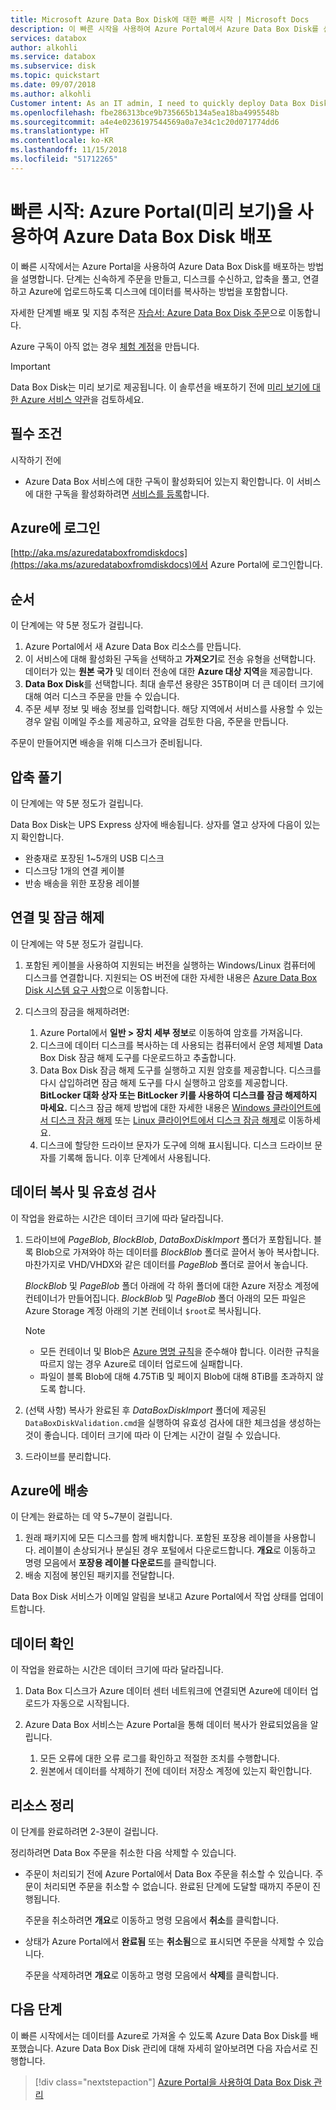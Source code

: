 ```yaml
---
title: Microsoft Azure Data Box Disk에 대한 빠른 시작 | Microsoft Docs
description: 이 빠른 시작을 사용하여 Azure Portal에서 Azure Data Box Disk를 신속하게 배포
services: databox
author: alkohli
ms.service: databox
ms.subservice: disk
ms.topic: quickstart
ms.date: 09/07/2018
ms.author: alkohli
Customer intent: As an IT admin, I need to quickly deploy Data Box Disk so as to import data into Azure.
ms.openlocfilehash: fbe286313bce9b735665b134a5ea18ba4995548b
ms.sourcegitcommit: a4e4e0236197544569a0a7e34c1c20d071774dd6
ms.translationtype: HT
ms.contentlocale: ko-KR
ms.lasthandoff: 11/15/2018
ms.locfileid: "51712265"
---
```

# <a name="quickstart-deploy-azure-data-box-disk-using-the-azure-portal-preview"></a>빠른 시작: Azure Portal(미리 보기)을 사용하여 Azure Data Box Disk 배포

이 빠른 시작에서는 Azure Portal을 사용하여 Azure Data Box Disk를 배포하는 방법을 설명합니다. 단계는 신속하게 주문을 만들고, 디스크를 수신하고, 압축을 풀고, 연결하고 Azure에 업로드하도록 디스크에 데이터를 복사하는 방법을 포함합니다. 

자세한 단계별 배포 및 지침 추적은 [자습서: Azure Data Box Disk 주문](data-box-disk-deploy-ordered.md)으로 이동합니다. 

Azure 구독이 아직 없는 경우 [체험 계정](https://azure.microsoft.com/free/?WT.mc_id=A261C142F)을 만듭니다.

> [!IMPORTANT]
> Data Box Disk는 미리 보기로 제공됩니다. 이 솔루션을 배포하기 전에 [미리 보기에 대한 Azure 서비스 약관](https://azure.microsoft.com/support/legal/preview-supplemental-terms/)을 검토하세요.

## <a name="prerequisites"></a>필수 조건

시작하기 전에

- Azure Data Box 서비스에 대한 구독이 활성화되어 있는지 확인합니다. 이 서비스에 대한 구독을 활성화하려면 [서비스를 등록](https://aka.ms/azuredataboxfromdiskdocs)합니다.

## <a name="sign-in-to-azure"></a>Azure에 로그인

[http://aka.ms/azuredataboxfromdiskdocs](https://aka.ms/azuredataboxfromdiskdocs)에서 Azure Portal에 로그인합니다.

## <a name="order"></a>순서

이 단계에는 약 5분 정도가 걸립니다.

1. Azure Portal에서 새 Azure Data Box 리소스를 만듭니다. 
2. 이 서비스에 대해 활성화된 구독을 선택하고 **가져오기**로 전송 유형을 선택합니다. 데이터가 있는 **원본 국가** 및 데이터 전송에 대한 **Azure 대상 지역**을 제공합니다.
3. **Data Box Disk**를 선택합니다. 최대 솔루션 용량은 35TB이며 더 큰 데이터 크기에 대해 여러 디스크 주문을 만들 수 있습니다.  
4. 주문 세부 정보 및 배송 정보를 입력합니다. 해당 지역에서 서비스를 사용할 수 있는 경우 알림 이메일 주소를 제공하고, 요약을 검토한 다음, 주문을 만듭니다. 

주문이 만들어지면 배송을 위해 디스크가 준비됩니다. 

## <a name="unpack"></a>압축 풀기

이 단계에는 약 5분 정도가 걸립니다.

Data Box Disk는 UPS Express 상자에 배송됩니다. 상자를 열고 상자에 다음이 있는지 확인합니다.

- 완충재로 포장된 1~5개의 USB 디스크
- 디스크당 1개의 연결 케이블 
- 반송 배송을 위한 포장용 레이블

## <a name="connect-and-unlock"></a>연결 및 잠금 해제

이 단계에는 약 5분 정도가 걸립니다.

1. 포함된 케이블을 사용하여 지원되는 버전을 실행하는 Windows/Linux 컴퓨터에 디스크를 연결합니다. 지원되는 OS 버전에 대한 자세한 내용은 [Azure Data Box Disk 시스템 요구 사항](data-box-disk-system-requirements.md)으로 이동합니다. 
2. 디스크의 잠금을 해제하려면:

    1. Azure Portal에서 **일반 > 장치 세부 정보**로 이동하여 암호를 가져옵니다.
    2. 디스크에 데이터 디스크를 복사하는 데 사용되는 컴퓨터에서 운영 체제별 Data Box Disk 잠금 해제 도구를 다운로드하고 추출합니다. 
    3. Data Box Disk 잠금 해제 도구를 실행하고 지원 암호를 제공합니다. 디스크를 다시 삽입하려면 잠금 해제 도구를 다시 실행하고 암호를 제공합니다. **BitLocker 대화 상자 또는 BitLocker 키를 사용하여 디스크를 잠금 해제하지 마세요.** 디스크 잠금 해제 방법에 대한 자세한 내용은 [Windows 클라이언트에서 디스크 잠금 해제](data-box-disk-deploy-set-up.md#unlock-disks-on-windows-client) 또는 [Linux 클라이언트에서 디스크 잠금 해제](data-box-disk-deploy-set-up.md#unlock-disks-on-linux-client)로 이동하세요.
    4. 디스크에 할당한 드라이브 문자가 도구에 의해 표시됩니다. 디스크 드라이브 문자를 기록해 둡니다. 이후 단계에서 사용됩니다.

## <a name="copy-data-and-validate"></a>데이터 복사 및 유효성 검사

이 작업을 완료하는 시간은 데이터 크기에 따라 달라집니다. 

1. 드라이브에 *PageBlob*, *BlockBlob*, *DataBoxDiskImport* 폴더가 포함됩니다. 블록 Blob으로 가져와야 하는 데이터를 *BlockBlob* 폴더로 끌어서 놓아 복사합니다. 마찬가지로 VHD/VHDX와 같은 데이터를 *PageBlob* 폴더로 끌어서 놓습니다.

    *BlockBlob* 및 *PageBlob* 폴더 아래에 각 하위 폴더에 대한 Azure 저장소 계정에 컨테이너가 만들어집니다. *BlockBlob* 및 *PageBlob* 폴더 아래의 모든 파일은 Azure Storage 계정 아래의 기본 컨테이너 `$root`로 복사됩니다.

    > [!NOTE] 
    > - 모든 컨테이너 및 Blob은 [Azure 명명 규칙](data-box-disk-limits.md#azure-block-blob-and-page-blob-naming-conventions)을 준수해야 합니다. 이러한 규칙을 따르지 않는 경우 Azure로 데이터 업로드에 실패합니다.
    > - 파일이 블록 Blob에 대해 4.75TiB 및 페이지 Blob에 대해 8TiB를 초과하지 않도록 합니다.

2. (선택 사항) 복사가 완료된 후 *DataBoxDiskImport* 폴더에 제공된 `DataBoxDiskValidation.cmd`을 실행하여 유효성 검사에 대한 체크섬을 생성하는 것이 좋습니다. 데이터 크기에 따라 이 단계는 시간이 걸릴 수 있습니다. 
3. 드라이브를 분리합니다. 

## <a name="ship-to-azure"></a>Azure에 배송

이 단계는 완료하는 데 약 5~7분이 걸립니다.

1. 원래 패키지에 모든 디스크를 함께 배치합니다. 포함된 포장용 레이블을 사용합니다. 레이블이 손상되거나 분실된 경우 포털에서 다운로드합니다. **개요**로 이동하고 명령 모음에서 **포장용 레이블 다운로드**를 클릭합니다.
2. 배송 지점에 봉인된 패키지를 전달합니다.  

Data Box Disk 서비스가 이메일 알림을 보내고 Azure Portal에서 작업 상태를 업데이트합니다.

## <a name="verify-your-data"></a>데이터 확인

이 작업을 완료하는 시간은 데이터 크기에 따라 달라집니다.

1. Data Box 디스크가 Azure 데이터 센터 네트워크에 연결되면 Azure에 데이터 업로드가 자동으로 시작됩니다. 
2. Azure Data Box 서비스는 Azure Portal을 통해 데이터 복사가 완료되었음을 알립니다. 
    
    1. 모든 오류에 대한 오류 로그를 확인하고 적절한 조치를 수행합니다.
    2. 원본에서 데이터를 삭제하기 전에 데이터 저장소 계정에 있는지 확인합니다.

## <a name="clean-up-resources"></a>리소스 정리

이 단계를 완료하려면 2-3분이 걸립니다.

정리하려면 Data Box 주문을 취소한 다음 삭제할 수 있습니다.

- 주문이 처리되기 전에 Azure Portal에서 Data Box 주문을 취소할 수 있습니다. 주문이 처리되면 주문을 취소할 수 없습니다. 완료된 단계에 도달할 때까지 주문이 진행됩니다. 

    주문을 취소하려면 **개요**로 이동하고 명령 모음에서 **취소**를 클릭합니다.  

- 상태가 Azure Portal에서 **완료됨** 또는 **취소됨**으로 표시되면 주문을 삭제할 수 있습니다. 

    주문을 삭제하려면 **개요**로 이동하고 명령 모음에서 **삭제**를 클릭합니다.

## <a name="next-steps"></a>다음 단계

이 빠른 시작에서는 데이터를 Azure로 가져올 수 있도록 Azure Data Box Disk를 배포했습니다. Azure Data Box Disk 관리에 대해 자세히 알아보려면 다음 자습서로 진행합니다. 

> [!div class="nextstepaction"]
> [Azure Portal을 사용하여 Data Box Disk 관리](data-box-portal-ui-admin.md)
